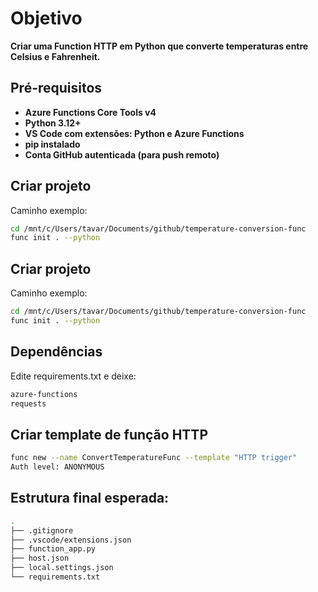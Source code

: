 # **Objetivo**
**Criar uma Function HTTP em Python que converte temperaturas entre Celsius e Fahrenheit.**

## **Pré-requisitos**
- **Azure Functions Core Tools v4**
- **Python 3.12+**
- **VS Code com extensões: Python e Azure Functions**
- **pip instalado**
- **Conta GitHub autenticada (para push remoto)**

## **Criar projeto**
Caminho exemplo:
```bash
cd /mnt/c/Users/tavar/Documents/github/temperature-conversion-func
func init . --python
```

## **Criar projeto**
Caminho exemplo:
```bash
cd /mnt/c/Users/tavar/Documents/github/temperature-conversion-func
func init . --python
```

## **Dependências**
Edite requirements.txt e deixe:
```bash
azure-functions
requests
```

## **Criar template de função HTTP**
```bash
func new --name ConvertTemperatureFunc --template "HTTP trigger"
Auth level: ANONYMOUS
```

## **Estrutura final esperada:**
```bash
.
├── .gitignore
├── .vscode/extensions.json
├── function_app.py
├── host.json
├── local.settings.json
└── requirements.txt
```
